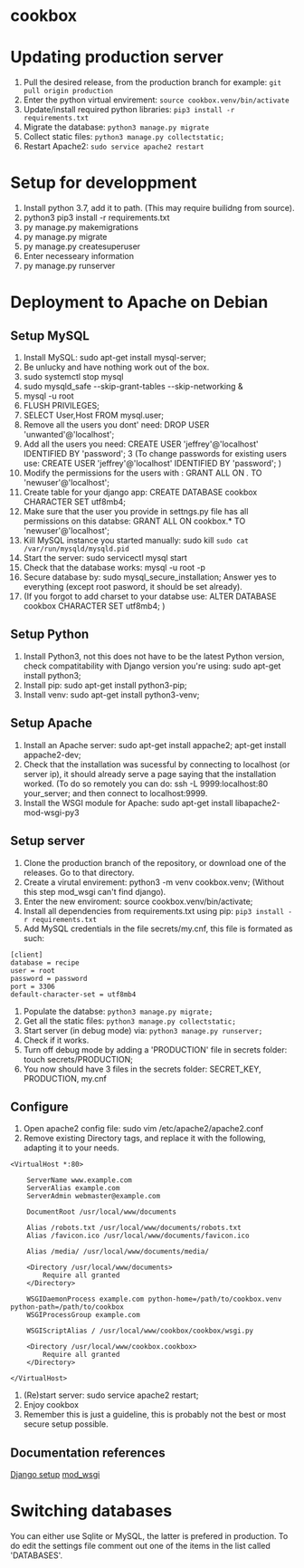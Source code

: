 # cookbox

# Updating production server

1) Pull the desired release, from the production branch for example: `git pull origin production`
1) Enter the python virtual envirement: `source cookbox.venv/bin/activate`
1) Update/install required python libraries: `pip3 install -r requirements.txt`
1) Migrate the database: `python3 manage.py migrate`
1) Collect static files: `python3 manage.py collectstatic;`
1) Restart Apache2: `sudo service apache2 restart`

# Setup for developpment

1) Install python 3.7, add it to path. (This may require builidng from source).
2) python3 pip3 install -r requirements.txt
7) py manage.py makemigrations
7) py manage.py migrate
8) py manage.py createsuperuser
9) Enter necesseary information
10) py manage.py runserver

# Deployment to Apache on Debian

## Setup MySQL

1) Install MySQL: sudo apt-get install mysql-server;
3) Be unlucky and have nothing work out of the box.
3) sudo systemctl stop mysql
3) sudo mysqld_safe --skip-grant-tables --skip-networking &
3) mysql -u root
4) FLUSH PRIVILEGES;
3) SELECT User,Host FROM mysql.user;
3) Remove all the users you dont' need: DROP USER 'unwanted'@'localhost';
3) Add all the users you need: CREATE USER 'jeffrey'@'localhost' IDENTIFIED BY 'password';
3 (To change passwords for existing users use: CREATE USER 'jeffrey'@'localhost' IDENTIFIED BY 'password'; )
3) Modify the permissions for the users with : GRANT ALL ON *.* TO 'newuser'@'localhost';
3) Create table for your django app: CREATE DATABASE cookbox CHARACTER SET utf8mb4;
3) Make sure that the user you provide in settngs.py file has all permissions on this databse: GRANT ALL ON cookbox.* TO 'newuser'@'localhost';
4) Kill MySQL instance you started manually: sudo kill `sudo cat /var/run/mysqld/mysqld.pid`
5) Start the server: sudo servicectl mysql start
5) Check that the database works: mysql -u root -p
3) Secure database by: sudo mysql_secure_installation; Answer yes to everything (except root pasword, it should be set already).
1) (If you forgot to add charset to your databse use: ALTER DATABASE cookbox CHARACTER SET utf8mb4; )

## Setup Python

1) Install Python3, not this does not have to be the latest Python version, check compatitability with Django version you're using: sudo apt-get install python3;
1) Install pip: sudo apt-get install python3-pip;
1) Install venv: sudo apt-get install python3-venv;

## Setup Apache

1) Install an Apache server: sudo apt-get install appache2; apt-get install appache2-dev;
3) Check that the installation was sucessful by connecting to localhost (or server ip), it should already serve a page saying that the installation worked. (To do so remotely you can do: ssh -L 9999:localhost:80 your_server; and then connect to localhost:9999.
3) Install the WSGI  module for Apache: sudo apt-get install libapache2-mod-wsgi-py3


## Setup server
1) Clone the production branch of the repository, or download one of the releases. Go to that directory.
1) Create a virutal envirement: python3 -m venv cookbox.venv; (Without this step mod_wsgi can't find django).
1) Enter the new enviroment: source cookbox.venv/bin/activate;
3) Install all dependencies from requirements.txt using pip: `pip3 install -r requirements.txt`
2) Add MySQL credentials in the file secrets/my.cnf, this file is formated as such:
```
[client]
database = recipe
user = root
password = password
port = 3306
default-character-set = utf8mb4
```
1) Populate the databse: `python3 manage.py migrate;`
1) Get all the static files: `python3 manage.py collectstatic;`
1) Start server (in debug mode) via: `python3 manage.py runserver;`
1) Check if it works.
2) Turn off debug mode by adding a 'PRODUCTION' file in secrets folder: touch secrets/PRODUCTION;
2) You now should have 3 files in the secrets folder: SECRET_KEY, PRODUCTION, my.cnf

## Configure
1) Open apache2 config file: sudo vim /etc/apache2/apache2.conf
2) Remove existing Directory tags, and replace it with the following, adapting it to your needs.
```
<VirtualHost *:80>

    ServerName www.example.com
    ServerAlias example.com
    ServerAdmin webmaster@example.com

    DocumentRoot /usr/local/www/documents

    Alias /robots.txt /usr/local/www/documents/robots.txt
    Alias /favicon.ico /usr/local/www/documents/favicon.ico

    Alias /media/ /usr/local/www/documents/media/

    <Directory /usr/local/www/documents>
        Require all granted
    </Directory>

    WSGIDaemonProcess example.com python-home=/path/to/cookbox.venv python-path=/path/to/cookbox
    WSGIProcessGroup example.com

    WSGIScriptAlias / /usr/local/www/cookbox/cookbox/wsgi.py

    <Directory /usr/local/www/cookbox.cookbox>
        Require all granted
    </Directory>

</VirtualHost>
```
1) (Re)start server: sudo service apache2 restart;
1) Enjoy cookbox
1) Remember this is just a guideline, this is probably not the best or most secure setup possible.

## Documentation references
[Django setup](https://docs.djangoproject.com/en/2.1/howto/deployment/wsgi/modwsgi/)
[mod_wsgi](https://modwsgi.readthedocs.io/en/develop/user-guides/quick-configuration-guide.html)

# Switching databases
You can either use Sqlite or MySQL, the latter is prefered in production. To do edit the settings file comment out one of the items in the list called 'DATABASES'.

